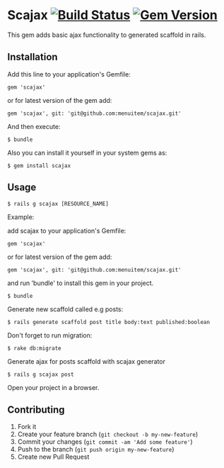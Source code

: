 # Scajax [![Build Status](https://travis-ci.org/menuitem/scajax.png?branch=master)](https://travis-ci.org/menuitem/scajax) [![Gem Version](https://badge.fury.io/rb/scajax.png)](http://badge.fury.io/rb/scajax)

This gem adds basic ajax functionality to generated scaffold in rails.

## Installation

Add this line to your application's Gemfile:

    gem 'scajax'

or for latest version of the gem add:

    gem 'scajax', git: 'git@github.com:menuitem/scajax.git'

And then execute:

    $ bundle

Also you can  install it yourself in your system gems as:

    $ gem install scajax

## Usage

	$ rails g scajax [RESOURCE_NAME]

Example:

add scajax to your application's Gemfile:

    gem 'scajax'

or for latest version of the gem add:

	gem 'scajax', git: 'git@github.com:menuitem/scajax.git'	

and run 'bundle' to install this gem in your project.

    $ bundle

Generate new scaffold called e.g posts:

    $ rails generate scaffold post title body:text published:boolean

Don't forget to run migration:

    $ rake db:migrate

Generate ajax for posts scaffold with scajax generator

    $ rails g scajax post

Open your project in a browser.

## Contributing

1. Fork it
2. Create your feature branch (`git checkout -b my-new-feature`)
3. Commit your changes (`git commit -am 'Add some feature'`)
4. Push to the branch (`git push origin my-new-feature`)
5. Create new Pull Request
